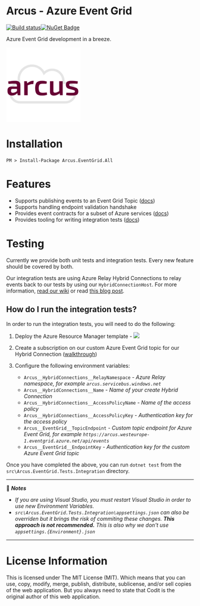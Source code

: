 # Arcus - Azure Event Grid
[![Build status](https://dev.azure.com/codit/Arcus/_apis/build/status/Commit%20builds/CI%20-%20Arcus.EventGrid)](https://dev.azure.com/codit/Arcus/_build/latest?definitionId=369)[![NuGet Badge](https://buildstats.info/nuget/Arcus.EventGrid.All?includePreReleases=true)](https://www.nuget.org/packages/Arcus.EventGrid.All/)

Azure Event Grid development in a breeze.

![Arcus](https://raw.githubusercontent.com/arcus-azure/arcus/master/media/arcus.png)

# Installation

```shell
PM > Install-Package Arcus.EventGrid.All
```

# Features

- Supports publishing events to an Event Grid Topic ([docs](https://github.com/arcus-azure/arcus.eventgrid/wiki/Publishing-Events))
- Supports handling endpoint validation handshake
- Provides event contracts for a subset of Azure services ([docs](https://github.com/arcus-azure/arcus.eventgrid/wiki/Supported-Event-Contracts))
- Provides tooling for writing integration tests ([docs](https://github.com/arcus-azure/arcus.eventgrid/wiki/Running-integration-tests-with-Arcus))

# Testing
Currently we provide both unit tests and integration tests.
Every new feature should be covered by both.

Our integration tests are using Azure Relay Hybrid Connections to relay events back to our tests by using our `HybridConnectionHost`.
For more information, [read our wiki](https://github.com/arcus-azure/arcus.eventgrid/wiki/Running-integration-tests-with-Arcus) or read [this blog post](https://www.codit.eu/blog/writing-tests-for-azure-event-grid/).

## How do I run the integration tests?
In order to run the integration tests, you will need to do the following:
1. Deploy the Azure Resource Manager template - <a href="https://portal.azure.com/#create/Microsoft.Template/uri/https%3A%2F%2Fraw.githubusercontent.com%2Farcus-azure%2Farcus.eventgrid%2Fmaster%2Fdeploy%2Farm%2Fdeploy-testing-infrastructure.json" target="_blank">
        <img src="http://azuredeploy.net/deploybutton.png"/>
    </a>

2. Create a subscription on our custom Azure Event Grid topic for our Hybrid Connection ([walkthrough](https://www.codit.eu/blog/writing-tests-for-azure-event-grid/))
3. Configure the following environment variables:
    - `Arcus__HybridConnections__RelayNamespace` _- Azure Relay namespace, for example `arcus.servicebus.windows.net`_
    - `Arcus__HybridConnections__Name` _- Name of your create Hybrid Connection_
    - `Arcus__HybridConnections__AccessPolicyName` _- Name of the access policy_
    - `Arcus__HybridConnections__AccessPolicyKey` _- Authentication key for the access policy_
    - `Arcus__EventGrid__TopicEndpoint` _- Custom topic endpoint for Azure Event Grid, for example `https://arcus.westeurope-1.eventgrid.azure.net/api/events`_
    - `Arcus__EventGrid__EndpointKey` _- Authentication key for the custom Azure Event Grid topic_

Once you have completed the above, you can run `dotnet test` from the `src\Arcus.EventGrid.Tests.Integration` directory.

---------

:pencil: _**Notes**_

- _If you are using Visual Studio, you must restart Visual Studio in order to use new Environment Variables._
- _`src\Arcus.EventGrid.Tests.Integration\appsettings.json` can also be overriden but it brings the risk of commiting these changes. **This approach is not recommended.** This is also why we don't use `appsettings.{Environment}.json`_

---------

# License Information
This is licensed under The MIT License (MIT). Which means that you can use, copy, modify, merge, publish, distribute, sublicense, and/or sell copies of the web application. But you always need to state that Codit is the original author of this web application.

